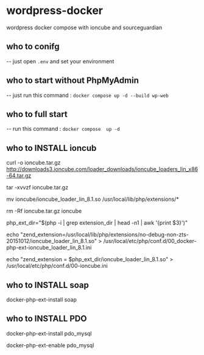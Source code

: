 # wordpress-docker
wordpress docker compose with ioncube and sourceguardian

## who to conifg 
-- just open ```.env``` and set your environment

## who to start without PhpMyAdmin 
-- just run this command :
```docker compose up -d --build wp-web ```
## who to full start 
-- run this command :
``` docker compose  up -d ```

## who to INSTALL ioncub
 curl -o ioncube.tar.gz http://downloads3.ioncube.com/loader_downloads/ioncube_loaders_lin_x86-64.tar.gz
 
 tar -xvvzf ioncube.tar.gz
 
 mv ioncube/ioncube_loader_lin_8.1.so /usr/local/lib/php/extensions/*
 
 rm -Rf ioncube.tar.gz ioncube
 
 php_ext_dir="$(php -i | grep extension_dir | head -n1 | awk '{print $3}')"
 
 echo "zend_extension=/usr/local/lib/php/extensions/no-debug-non-zts-20151012/ioncube_loader_lin_8.1.so" >
 /usr/local/etc/php/conf.d/00_docker-php-ext-ioncube_loader_lin_8.1.ini
 
 echo "zend_extension = $php_ext_dir/ioncube_loader_lin_8.1.so" > /usr/local/etc/php/conf.d/00-ioncube.ini

## who to INSTALL soap        
 docker-php-ext-install soap

## who to INSTALL PDO    
 docker-php-ext-install pdo_mysql
 
 docker-php-ext-enable pdo_mysql
